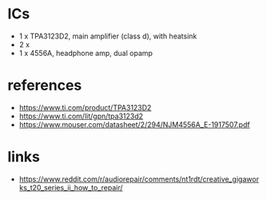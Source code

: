 # ICs

- 1 x TPA3123D2, main amplifier (class d), with heatsink
- 2 x 
- 1 x 4556A, headphone amp, dual opamp


# references

- https://www.ti.com/product/TPA3123D2
- https://www.ti.com/lit/gpn/tpa3123d2
- https://www.mouser.com/datasheet/2/294/NJM4556A_E-1917507.pdf

# links

- https://www.reddit.com/r/audiorepair/comments/nt1rdt/creative_gigaworks_t20_series_ii_how_to_repair/
